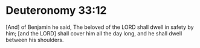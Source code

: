 # Deuteronomy 33:12

[And] of Benjamin he said, The beloved of the LORD shall dwell in safety by him; [and the LORD] shall cover him all the day long, and he shall dwell between his shoulders.
